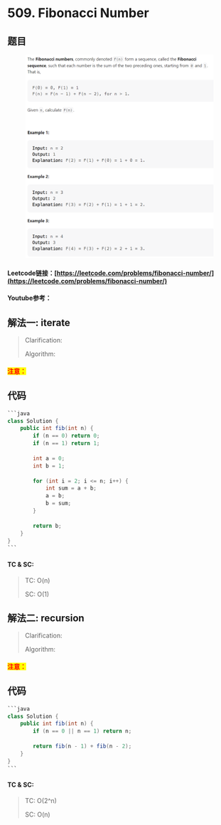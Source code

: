 # 509. Fibonacci Number

## 题目

<figure><img src="../../.gitbook/assets/image (21).png" alt=""><figcaption></figcaption></figure>

#### Leetcode链接：[https://leetcode.com/problems/fibonacci-number/](https://leetcode.com/problems/fibonacci-number/)

#### Youtube参考：

## 解法一: iterate

> Clarification:&#x20;
>
> Algorithm:&#x20;

#### <mark style="color:red;">注意：</mark>

## 代码

````java
```java
class Solution {
    public int fib(int n) {
        if (n == 0) return 0;
        if (n == 1) return 1;

        int a = 0;
        int b = 1;

        for (int i = 2; i <= n; i++) {
            int sum = a + b;
            a = b;
            b = sum;
        } 

        return b;
    }
}
```
````

#### TC & SC:&#x20;

> TC: O(n)
>
> SC: O(1)

## 解法二: recursion

> Clarification:&#x20;
>
> Algorithm:&#x20;

#### <mark style="color:red;">注意：</mark>

## 代码

````java
```java
class Solution {
    public int fib(int n) {
        if (n == 0 || n == 1) return n;
    
        return fib(n - 1) + fib(n - 2);
    }
}
```
````

#### TC & SC:&#x20;

> TC: O(2^n)
>
> SC: O(n)
